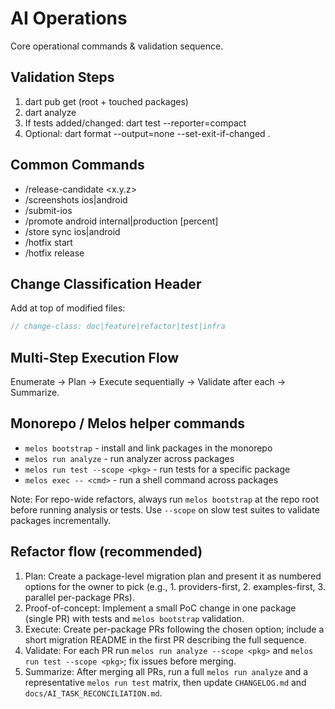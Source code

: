 # AI Operations

Core operational commands & validation sequence.

## Validation Steps

1. dart pub get (root + touched packages)
2. dart analyze
3. If tests added/changed: dart test --reporter=compact
4. Optional: dart format --output=none --set-exit-if-changed .

## Common Commands

-    /release-candidate <x.y.z>
-    /screenshots ios|android
-    /submit-ios
-    /promote android internal|production [percent]
-    /store sync ios|android
-    /hotfix start <ver>
-    /hotfix release <ver>

## Change Classification Header

Add at top of modified files:

```dart
// change-class: doc|feature|refactor|test|infra
```

## Multi-Step Execution Flow

Enumerate → Plan → Execute sequentially → Validate after each → Summarize.

## Monorepo / Melos helper commands

-    `melos bootstrap` - install and link packages in the monorepo
-    `melos run analyze` - run analyzer across packages
-    `melos run test --scope <pkg>` - run tests for a specific package
-    `melos exec -- <cmd>` - run a shell command across packages

Note: For repo-wide refactors, always run `melos bootstrap` at the repo root before running analysis or tests. Use `--scope` on slow test suites to validate packages incrementally.

## Refactor flow (recommended)

1. Plan: Create a package-level migration plan and present it as numbered options for the owner to pick (e.g., 1. providers-first, 2. examples-first, 3. parallel per-package PRs).
2. Proof-of-concept: Implement a small PoC change in one package (single PR) with tests and `melos bootstrap` validation.
3. Execute: Create per-package PRs following the chosen option; include a short migration README in the first PR describing the full sequence.
4. Validate: For each PR run `melos run analyze --scope <pkg>` and `melos run test --scope <pkg>`; fix issues before merging.
5. Summarize: After merging all PRs, run a full `melos run analyze` and a representative `melos run test` matrix, then update `CHANGELOG.md` and `docs/AI_TASK_RECONCILIATION.md`.
